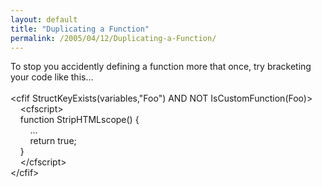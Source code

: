 ```yaml
---
layout: default
title: "Duplicating a Function"
permalink: /2005/04/12/Duplicating-a-Function/
---
```


To stop you accidently defining a function more that once, try bracketing your code like this...<br/><br/>&lt;cfif StructKeyExists(variables,&quot;Foo&quot;) AND NOT IsCustomFunction(Foo)&gt;<br/>&nbsp;&nbsp;&nbsp; &lt;cfscript&gt;<br/>&nbsp;&nbsp;&nbsp; function StripHTMLscope() {<br/>&nbsp;&nbsp;&nbsp; &nbsp;&nbsp;&nbsp; ...<br/>&nbsp;&nbsp;&nbsp; &nbsp;&nbsp;&nbsp; return true;<br/>&nbsp;&nbsp;&nbsp; }<br/>&nbsp;&nbsp;&nbsp; &lt;/cfscript&gt;<br/>&lt;/cfif&gt;<br/>